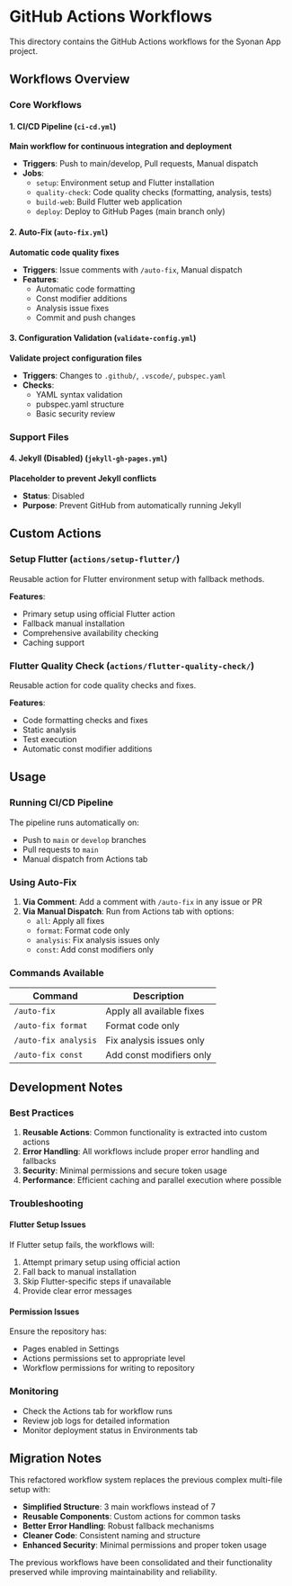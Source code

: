# GitHub Actions Workflows

This directory contains the GitHub Actions workflows for the Syonan App project.

## Workflows Overview

### Core Workflows

#### 1. CI/CD Pipeline (`ci-cd.yml`)
**Main workflow for continuous integration and deployment**

- **Triggers**: Push to main/develop, Pull requests, Manual dispatch
- **Jobs**:
  - `setup`: Environment setup and Flutter installation
  - `quality-check`: Code quality checks (formatting, analysis, tests)
  - `build-web`: Build Flutter web application
  - `deploy`: Deploy to GitHub Pages (main branch only)

#### 2. Auto-Fix (`auto-fix.yml`)
**Automatic code quality fixes**

- **Triggers**: Issue comments with `/auto-fix`, Manual dispatch
- **Features**:
  - Automatic code formatting
  - Const modifier additions
  - Analysis issue fixes
  - Commit and push changes

#### 3. Configuration Validation (`validate-config.yml`)
**Validate project configuration files**

- **Triggers**: Changes to `.github/`, `.vscode/`, `pubspec.yaml`
- **Checks**:
  - YAML syntax validation
  - pubspec.yaml structure
  - Basic security review

### Support Files

#### 4. Jekyll (Disabled) (`jekyll-gh-pages.yml`)
**Placeholder to prevent Jekyll conflicts**

- **Status**: Disabled
- **Purpose**: Prevent GitHub from automatically running Jekyll

## Custom Actions

### Setup Flutter (`actions/setup-flutter/`)
Reusable action for Flutter environment setup with fallback methods.

**Features**:
- Primary setup using official Flutter action
- Fallback manual installation
- Comprehensive availability checking
- Caching support

### Flutter Quality Check (`actions/flutter-quality-check/`)
Reusable action for code quality checks and fixes.

**Features**:
- Code formatting checks and fixes
- Static analysis
- Test execution
- Automatic const modifier additions

## Usage

### Running CI/CD Pipeline
The pipeline runs automatically on:
- Push to `main` or `develop` branches
- Pull requests to `main`
- Manual dispatch from Actions tab

### Using Auto-Fix
1. **Via Comment**: Add a comment with `/auto-fix` in any issue or PR
2. **Via Manual Dispatch**: Run from Actions tab with options:
   - `all`: Apply all fixes
   - `format`: Format code only
   - `analysis`: Fix analysis issues only
   - `const`: Add const modifiers only

### Commands Available

| Command | Description |
|---------|-------------|
| `/auto-fix` | Apply all available fixes |
| `/auto-fix format` | Format code only |
| `/auto-fix analysis` | Fix analysis issues only |
| `/auto-fix const` | Add const modifiers only |

## Development Notes

### Best Practices
1. **Reusable Actions**: Common functionality is extracted into custom actions
2. **Error Handling**: All workflows include proper error handling and fallbacks
3. **Security**: Minimal permissions and secure token usage
4. **Performance**: Efficient caching and parallel execution where possible

### Troubleshooting

#### Flutter Setup Issues
If Flutter setup fails, the workflows will:
1. Attempt primary setup using official action
2. Fall back to manual installation
3. Skip Flutter-specific steps if unavailable
4. Provide clear error messages

#### Permission Issues
Ensure the repository has:
- Pages enabled in Settings
- Actions permissions set to appropriate level
- Workflow permissions for writing to repository

### Monitoring
- Check the Actions tab for workflow runs
- Review job logs for detailed information
- Monitor deployment status in Environments tab

## Migration Notes

This refactored workflow system replaces the previous complex multi-file setup with:
- **Simplified Structure**: 3 main workflows instead of 7
- **Reusable Components**: Custom actions for common tasks
- **Better Error Handling**: Robust fallback mechanisms
- **Cleaner Code**: Consistent naming and structure
- **Enhanced Security**: Minimal permissions and proper token usage

The previous workflows have been consolidated and their functionality preserved while improving maintainability and reliability.

